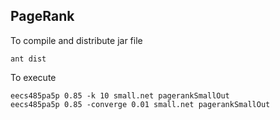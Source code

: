 PageRank
--------
To compile and distribute jar file
```
ant dist
```

To execute
```
eecs485pa5p 0.85 -k 10 small.net pagerankSmallOut
eecs485pa5p 0.85 -converge 0.01 small.net pagerankSmallOut
```
